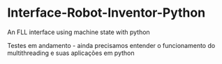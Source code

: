 # Interface-Robot-Inventor-Python
An FLL interface using machine state with python

Testes em andamento - ainda precisamos entender o funcionamento do multithreading e suas aplicações em python